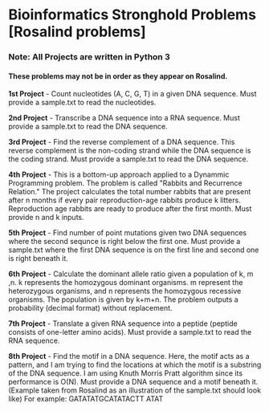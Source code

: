 # Bioinformatics Stronghold Problems [Rosalind problems] 
### Note: All Projects are written in Python 3
#### These problems may not be in order as they appear on Rosalind. 

**1st Project** - Count nucleotides (A, C, G, T) in a given DNA sequence. Must provide a sample.txt to read the nucleotides. 

**2nd Project** - Transcribe a DNA sequence into a RNA sequence. Must provide a sample.txt to read the DNA sequence. 

**3rd Project** - Find the reverse complement of a DNA sequence. This reverse complement is the non-coding strand while the DNA sequence is the coding strand. Must provide a sample.txt to read the DNA sequence.

**4th Project** - This is a bottom-up approach applied to a Dynammic Programming problem. The problem is called "Rabbits and Recurrence Relation." The project calculates the total number rabbits that are present after n months if every pair reproduction-age rabbits produce k litters. Reproduction age rabbits are ready to produce after the first month. Must provide n and k inputs.   

**5th Project** - Find number of point mutations given two DNA sequences where the second sequnce is right below the first one. Must provide a sample.txt where the first DNA sequence is on the first line and second one is right beneath it. 

**6th Project** - Calculate the dominant allele ratio given a population of k, m ,n. k represents the homozygous dominant organisms. m represent the heterozygous organisms, and n represents the homozygous recessive organisms. The population is given by k+m+n. The problem outputs a probability (decimal format) without replacement. 

**7th Project** - Translate a given RNA sequence into a peptide (peptide consists of one-letter amino acids). Must provide a sample.txt to read the RNA sequence. 

**8th Project** - Find the motif in a DNA sequence. Here, the motif acts as a pattern, and I am trying to find the locations at which the motif is a substring of the DNA sequence. I am using Knuth Morris Pratt algorithm since its performance is O(N). Must provide a DNA sequence and a motif beneath it. 
(Example taken from Rosalind as an illustration of the sample.txt should look like)
For example:
GATATATGCATATACTT
ATAT
